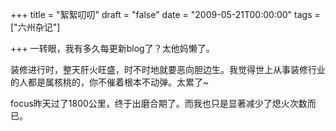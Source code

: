 +++
title = "絮絮叨叨"
draft = "false"
date = "2009-05-21T00:00:00"
tags = ["六州杂记"]

+++
一转眼，我有多久每更新blog了？太他妈懒了。
  
装修进行时，整天肝火旺盛，时不时地就要恶向胆边生。我觉得世上从事装修行业的人都是属核桃的，你不催着根本不动弹。太累了~
  
focus昨天过了1800公里，终于出磨合期了。而我也只是显著减少了熄火次数而已。